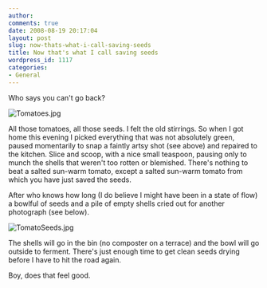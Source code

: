 ```yaml
---
author:
comments: true
date: 2008-08-19 20:17:04
layout: post
slug: now-thats-what-i-call-saving-seeds
title: Now that's what I call saving seeds
wordpress_id: 1117
categories:
- General
---
```


Who says you can't go back?

![Tomatoes.jpg](/uploads/2008/08/tomatoes.jpg)

All those tomatoes, all those seeds. I felt the old stirrings. So when I got home this evening I picked everything that was not absolutely green, paused momentarily to snap a faintly artsy shot (see above) and repaired to the kitchen. Slice and scoop, with a nice small teaspoon, pausing only to munch the shells that weren't too rotten or blemished. There's nothing to beat a salted sun-warm tomato, except a salted sun-warm tomato from which you have just saved the seeds.

After who knows how long (I do believe I might have been in a state of flow) a bowlful of seeds and a pile of empty shells cried out for another photograph (see below).

![TomatoSeeds.jpg](/uploads/2008/08/tomatoseeds.jpg)

The shells will go in the bin (no composter on a terrace) and the bowl will go outside to ferment. There's just enough time to get clean seeds drying before I have to hit the road again.

Boy, does that feel good.



